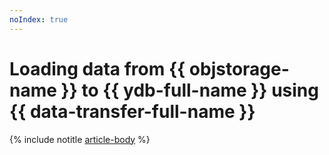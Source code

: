 ```yaml
---
noIndex: true
---
```


# Loading data from {{ objstorage-name }} to {{ ydb-full-name }} using {{ data-transfer-full-name }}

{% include notitle [article-body](../../_tutorials/dataplatform/object-storage-to-ydb.md) %}
